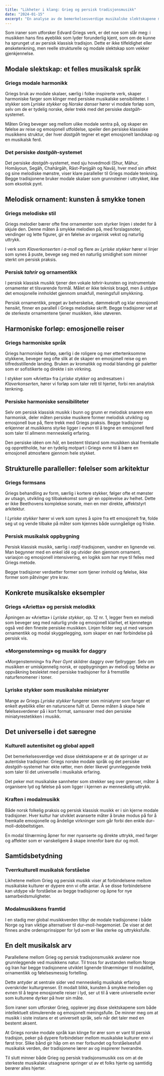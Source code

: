 ```yaml
---
title: "Likheter i klang: Grieg og persisk tradisjonsmusikk"
date: "2024-01-15"
excerpt: "En analyse av de bemerkelsesverdige musikalske slektskapene mellom Griegs modale språk og persisk tradisjonsmusikk, og hvordan ulike kulturer kan dele et lignende musikalsk DNA."
---
```


Som iraner som utforsker Edvard Griegs verk, er det noe som slår meg: i musikken hans fins øyeblikk som lyder forunderlig kjent, som om de kunne ha sprunget ut av persisk klassisk tradisjon. Dette er ikke tilfeldighet eller ønsketenkning, men reelle strukturelle og modale slektskap som vekker gjenkjennelse.

## Modale slektskap: et felles musikalsk språk

### Griegs modale harmonikk

Griegs bruk av modale skalaer, særlig i folke-inspirerte verk, skaper harmoniske farger som klinger med persiske musikalske sensibiliteter. I stykker som *Lyriske stykker* og *Norske danser* hører vi modale forløp som, selv om de er tydelig norske, deler trekk med det persiske *dastgāh*-systemet.

Måten Grieg beveger seg mellom ulike modale sentra på, og skaper en følelse av reise og emosjonell utfoldelse, speiler den persiske klassiske musikkens struktur, der hver *dastgāh* tegner et eget emosjonelt landskap og en musikalsk ferd.

### Det persiske *dastgāh*-systemet

Det persiske *dastgāh*-systemet, med sju hovedmodi (Shur, Māhur, Homāyoun, Segāh, Chahārgāh, Rāst-Panjgāh og Navā), hver med sin affekt og sine melodiske mønstre, viser klare paralleller til Griegs modale tenkning. Begge tradisjonene bruker modale skalaer som grunnsteiner i uttrykket, ikke som eksotisk pynt.

## Melodisk ornament: kunsten å smykke tonen

### Griegs melodiske stil

Griegs melodier bærer ofte fine ornamenter som styrker linjen i stedet for å skjule den. Denne måten å smykke melodien på, med forslagsnoter, vendinger og lette figurer, gir en følelse av organisk vekst og naturlig uttrykk.

I verk som *Klaverkonserten i a-moll* og flere av *Lyriske stykker* hører vi linjer som synes å puste, bevege seg med en naturlig smidighet som minner sterkt om persisk praksis.

### Persisk *tahrir* og ornamentikk

I persisk klassisk musikk tjener den vokale *tahrir*-kunsten og instrumentale ornamenter et tilsvarende formål. Målet er ikke teknisk bragd, men å utdype det emosjonelle innholdet gjennom smakfull, meningsfull smykkning.

Persisk ornamentikk, preget av beherskelse, dømmekraft og klar emosjonell hensikt, finner en parallell i Griegs melodiske skrift. Begge tradisjoner vet at de sterkeste ornamentene tjener musikken, ikke utøveren.

## Harmoniske forløp: emosjonelle reiser

### Griegs harmoniske språk

Griegs harmoniske forløp, særlig i de roligere og mer ettertenksomme stykkene, beveger seg ofte slik at de skaper en emosjonell reise og en tilfredsstillende landing. Bruken av kromatikk og modal blanding gir paletter som er sofistikerte og direkte i sin virkning.

I stykker som «Arietta» fra *Lyriske stykker* og andresatsen i *Klaverkonserten*, hører vi forløp som taler rett til hjertet, forbi ren analytisk tenkning.

### Persiske harmoniske sensibiliteter

Selv om persisk klassisk musikk i bunn og grunn er melodisk snarere enn harmonisk, deler måten persiske musikere former melodisk utvikling og emosjonell bue på, flere trekk med Griegs praksis. Begge tradisjoner erkjenner at musikkens styrke ligger i evnen til å tegne en emosjonell ferd som taler til allmenn menneskelig erfaring.

Den persiske idéen om *hāl*, en bestemt tilstand som musikken skal fremkalle og opprettholde, har en tydelig motpart i Griegs evne til å bære en emosjonell atmosfære gjennom hele stykket.

## Strukturelle paralleller: følelser som arkitektur

### Griegs formsans

Griegs behandling av form, særlig i kortere stykker, følger ofte et mønster av utsagn, utvikling og tilbakekomst som gir en opplevelse av helhet. Dette er ikke Beethovens komplekse sonate, men en mer direkte, affektstyrt arkitektur.

I *Lyriske stykker* hører vi verk som synes å spire fra ett emosjonelt frø, folde seg ut og vende tilbake på måter som kjennes både uunngåelige og friske.

### Persisk musikalsk oppbygning

Persisk klassisk musikk, særlig i *radif*-tradisjonen, vandrer en lignende vei. Man begynner med en enkel idé og utvider den gjennom ornament, variasjon og emosjonell intensivering, en logikk som har mye til felles med Griegs metode.

Begge tradisjoner verdsetter former som tjener innhold og følelse, ikke former som påtvinger ytre krav.

## Konkrete musikalske eksempler

### Griegs «Arietta» og persisk melodikk

Åpningen av «Arietta» i *Lyriske stykker*, op. 12 nr. 1, legger frem en melodi som beveger seg med naturlig ynde og emosjonell klarhet, et kjennetegn også ved den fineste persiske musikken. Linjen folder seg ut med varsom ornamentikk og modal skyggelegging, som skaper en nær forbindelse på persisk vis.

### «Morgenstemning» og musikk for daggry

«Morgenstemning» fra *Peer Gynt* skildrer daggry over fjellrygger. Selv om musikken er umiskjennelig norsk, er oppbygningen av melodi og følelse av oppvåkning beslektet med persiske tradisjoner for å fremstille naturfenomener i toner.

### Lyriske stykker som musikalske miniatyrer

Mange av Griegs *Lyriske stykker* fungerer som miniatyrer som fanger et enkelt øyeblikk eller en naturscene fullt ut. Denne måten å skape hele følelsesverdener på i kort format, samsvarer med den persiske miniatyrestetikken i musikk.

## Det universelle i det særegne

### Kulturell autentisitet og global appell

Det bemerkelsesverdige ved disse slektskapene er at de springer ut av autentiske tradisjoner. Griegs norske modale språk og det persiske *dastgāh*-systemet har ekte røtter, men deler likevel grunnleggende trekk som taler til det universelle i musikalsk erfaring.

Det peker mot musikalske sannheter som strekker seg over grenser, måter å organisere lyd og følelse på som ligger i kjernen av menneskelig uttrykk.

### Kraften i modalmusikk

Både norsk folkelig praksis og persisk klassisk musikk er i sin kjerne modale tradisjoner. Hver kultur har utviklet avanserte måter å bruke modus på for å fremkalle emosjonelle og åndelige virkninger som går forbi den enkle dur–moll-dobbeltstigen.

En modal tilnærming åpner for mer nyanserte og direkte uttrykk, med farger og affekter som er vanskeligere å skape innenfor bare dur og moll.

## Samtidsbetydning

### Tverrkulturell musikalsk forståelse

Likhetene mellom Grieg og persisk musikk viser at forbindelsene mellom musikalske kulturer er dypere enn vi ofte antar. Å se disse forbindelsene kan utdype vår forståelse av begge tradisjoner og åpne for nye samarbeidsmuligheter.

### Modalmusikkens framtid

I en stadig mer global musikkverden tilbyr de modale tradisjonene i både Norge og Iran viktige alternativer til dur–moll-hegemoniet. De viser at det finnes andre ordensprinsipper for lyd som er like sterke og uttrykksfulle.

## En delt musikalsk arv

Parallellene mellom Grieg og persisk tradisjonsmusikk avslører noe grunnleggende ved musikkens natur. Til tross for avstanden mellom Norge og Iran har begge tradisjonene utviklet lignende tilnærminger til modalitet, ornamentikk og følelsesmessig fortelling.

Dette antyder at sentrale sider ved menneskelig musikalsk erfaring overskrider kulturgrenser. Et modalt blikk, kunsten å smykke melodien og evnen til å tegne emosjonelle reiser i lyd, ser ut til å være universelle evner som kulturene dyrker på hver sin måte.

Som iraner som utforsker Grieg, opplever jeg disse slektskapene som både intellektuelt stimulerende og emosjonelt meningsfulle. De minner meg om at musikk i siste instans er et universelt språk, selv når det taler med en bestemt aksent.

At Griegs norske modale språk kan klinge for ører som er vant til persisk tradisjon, peker på dypere forbindelser mellom musikalske kulturer enn vi først tror. Slike bånd gir håp om en mer forbundet og forståelsesfull musikalsk verden, der tradisjonene lærer av og inspirerer hverandre.

Til slutt minner både Grieg og persisk tradisjonsmusikk oss om at de sterkeste musikalske utsagnene springer ut av et folks hjerte og samtidig berører alles hjerter.
